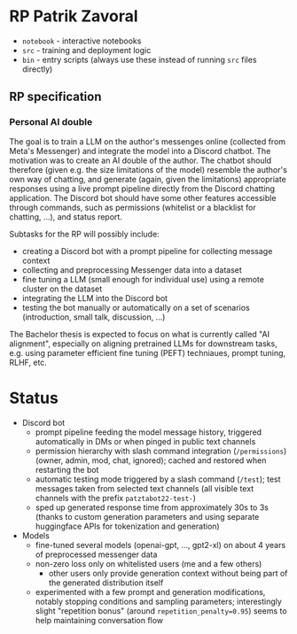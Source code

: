# RP Patrik Zavoral

- `notebook` - interactive notebooks 
- `src` - training and deployment logic
- `bin` - entry scripts (always use these instead of running `src` files directly)


## RP specification

### Personal AI double

The goal is to train a LLM on the author's messenges online (collected from Meta's Messenger) and integrate the model
into a Discord chatbot. 
The motivation was to create an AI double of the author.
The chatbot should therefore (given e.g. the size limitations of the model)
resemble the author's own way of chatting, and generate (again, given the limitations) appropriate
responses using a live prompt pipeline directly from the Discord chatting application. The Discord bot should have some other
features accessible through commands, such as permissions (whitelist or a blacklist for chatting, ...), and status report.

Subtasks for the RP will possibly include:
- creating a Discord bot with a prompt pipeline for collecting message context
- collecting and preprocessing Messenger data into a dataset
- fine tuning a LLM (small enough for individual use) using a remote cluster on the dataset
- integrating the LLM into the Discord bot
- testing the bot manually or automatically on a set of scenarios (introduction, small talk, discussion, ...)

The Bachelor thesis is expected to focus on what is currently called "AI alignment", especially on aligning pretrained LLMs for downstream tasks, e.g. using parameter efficient fine tuning (PEFT) techniaues, prompt tuning, RLHF, etc.


# Status

- Discord bot
    - prompt pipeline feeding the model message history, 
      triggered automatically in DMs or when pinged in public text channels
    - permission hierarchy with slash command integration (`/permissions`)
      (owner, admin, mod, chat, ignored); 
      cached and restored when restarting the bot
    - automatic testing mode triggered by a slash command (`/test`);
      test messages taken from selected text channels 
      (all visible text channels with the prefix `patztabot22-test-`)
    - sped up generated response time from approximately 30s to 3s
      (thanks to custom generation parameters and using separate huggingface 
       APIs for tokenization and generation)
- Models
    - fine-tuned several models (openai-gpt, ..., gpt2-xl) on about 4 years
      of preprocessed messenger data
    - non-zero loss only on whitelisted users (me and a few others)
        - other users only provide generation context 
          without being part of the generated distribution itself
    - experimented with a few prompt and generation modifications, 
      notably stopping conditions and sampling parameters; interestingly
      slight "repetition bonus" (around `repetition_penalty=0.95`) seems to help maintaining conversation flow


